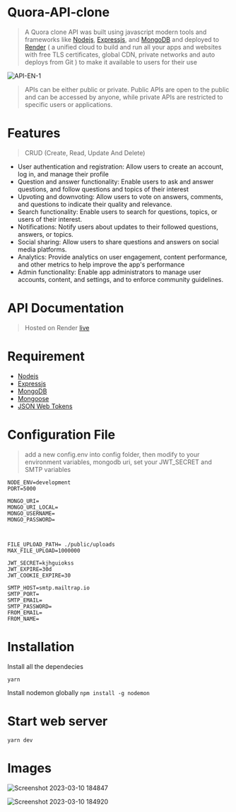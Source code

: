 # Quora-API-clone
> A Quora clone API was built using javascript modern tools and frameworks like [Nodejs](https://nodejs.org/en/), [Expressjs](https://expressjs.com/), and [MongoDB](https://www.mongodb.com/) and deployed to [Render](https://render.com/) ( a unified cloud to build and run all your apps and websites with free TLS certificates, global CDN, private networks and auto deploys from Git )  to make it available to users for their use

![API-EN-1](https://user-images.githubusercontent.com/56930241/224364017-314b64c2-ba5e-4c62-96e0-88a91c57f19d.png)

>APIs can be either public or private. Public APIs are open to the public and can be accessed by anyone, while private APIs are restricted to specific users or applications.

# Features
> CRUD (Create, Read, Update And Delete)

- User authentication and registration: Allow users to create an account, log in, and manage their profile
- Question and answer functionality: Enable users to ask and answer questions, and follow questions and topics of their interest
- Upvoting and downvoting: Allow users to vote on answers, comments, and questions to indicate their quality and relevance.
- Search functionality: Enable users to search for questions, topics, or users of their interest.
- Notifications: Notify users about updates to their followed questions, answers, or topics.
- Social sharing: Allow users to share questions and answers on social media platforms.
- Analytics: Provide analytics on user engagement, content performance, and other metrics to help improve the app's performance
- Admin functionality: Enable app administrators to manage user accounts, content, and settings, and to enforce community guidelines.

# API Documentation
> Hosted on Render [live](https://documenter.getpostman.com/view/9340802/2s93Jrv4Ut)

# Requirement
 - [Nodejs](https://nodejs.org/en/)
 - [Expressjs](https://expressjs.com/)
 - [MongoDB](https://www.mongodb.com/)
 - [Mongoose](https://mongoosejs.com/)
 - [JSON Web Tokens](https://jwt.io/)
 
# Configuration File
> add a new config.env into config folder, then modify to your environment variables, mongodb uri, set your JWT_SECRET and SMTP variables
```
NODE_ENV=development
PORT=5000

MONGO_URI=
MONGO_URI_LOCAL=
MONGO_USERNAME=
MONGO_PASSWORD=



FILE_UPLOAD_PATH= ./public/uploads
MAX_FILE_UPLOAD=1000000

JWT_SECRET=kjhguiokss
JWT_EXPIRE=30d
JWT_COOKIE_EXPIRE=30

SMTP_HOST=smtp.mailtrap.io
SMTP_PORT=
SMTP_EMAIL=
SMTP_PASSWORD=
FROM_EMAIL=
FROM_NAME=

```

# Installation

Install all the dependecies

```yarn ```

Install nodemon globally
``` npm install -g nodemon ```

# Start web server

``` yarn dev ```

# Images
![Screenshot 2023-03-10 184847](https://user-images.githubusercontent.com/56930241/224388916-a62c9330-e881-4096-b95f-e4b755f64fa3.png)


![Screenshot 2023-03-10 184920](https://user-images.githubusercontent.com/56930241/224388876-aa48f534-a55a-4942-b956-93ce6c19eb50.png)



